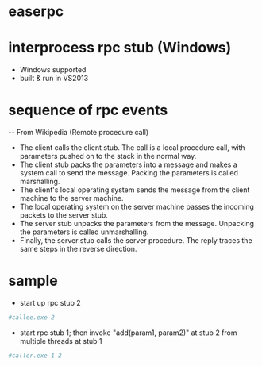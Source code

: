 # easerpc
interprocess rpc stub (Windows)
====
* Windows supported
* built & run in VS2013

sequence of rpc events 
====
  -- From Wikipedia (Remote procedure call)

* The client calls the client stub. The call is a local procedure call, with parameters pushed on to the stack in the normal way.
* The client stub packs the parameters into a message and makes a system call to send the message. Packing the parameters is called marshalling.
* The client's local operating system sends the message from the client machine to the server machine.
* The local operating system on the server machine passes the incoming packets to the server stub.
* The server stub unpacks the parameters from the message. Unpacking the parameters is called unmarshalling.
* Finally, the server stub calls the server procedure. The reply traces the same steps in the reverse direction.

sample
====
* start up rpc stub 2
```bash
#callee.exe 2
```

* start rpc stub 1; then invoke "add(param1, param2)" at stub 2 from multiple threads at stub 1
```bash
#caller.exe 1 2
```
